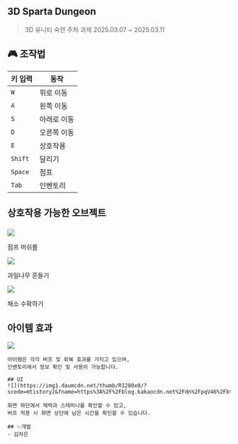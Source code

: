 ## 3D Sparta Dungeon
> 3D
> 유니티 숙련 주차 과제 2025.03.07 ~ 2025.03.11

## 🎮 조작법
| 키 입력    | 동작    |
|---------|-------|
| `W`     | 위로 이동 |
| `A`     | 왼쪽 이동 |
| `S`     | 아래로 이동 |
| `D`     | 오른쪽 이동 |
| `E`     | 상호작용  |
| `Shift` | 달리기   |
| `Space` | 점프    |
| `Tab`   | 인벤토리  |


## 상호작용 가능한 오브젝트
### 
![](https://img1.daumcdn.net/thumb/R1280x0/?scode=mtistory2&fname=https%3A%2F%2Fblog.kakaocdn.net%2Fdn%2FcRjBiH%2FbtsMFfqilkX%2FbreQBsMyjlSTDPMLxl97n1%2Fimg.png)

점프 머쉬룸

![](https://img1.daumcdn.net/thumb/R1280x0/?scode=mtistory2&fname=https%3A%2F%2Fblog.kakaocdn.net%2Fdn%2FbxUDnF%2FbtsMHe4wiMd%2FesNVIpzbvcXfmYkpa4k061%2Fimg.png)

과일나무 흔들기

![](https://img1.daumcdn.net/thumb/R1280x0/?scode=mtistory2&fname=https%3A%2F%2Fblog.kakaocdn.net%2Fdn%2F70EX8%2FbtsMGeqp6On%2FKsmsd5hCsU1moZodHey8vk%2Fimg.png)

채소 수확하기

## 아이템 효과
![](https://img1.daumcdn.net/thumb/R1280x0/?scode=mtistory2&fname=https%3A%2F%2Fblog.kakaocdn.net%2Fdn%2FEDLZS%2FbtsMGrXukQx%2F1vOIxNRcYS4ufwHElGREN0%2Fimg.png)
~~~~
아이템은 각각 버프 및 회복 효과를 가지고 있으며,  
인벤토리에서 정보 확인 및 사용이 가능합니다.

## UI
![](https://img1.daumcdn.net/thumb/R1280x0/?scode=mtistory2&fname=https%3A%2F%2Fblog.kakaocdn.net%2Fdn%2FpqV46%2FbtsMHQ9WsDu%2FO31GQqlOcRFSbrCJAKVhsK%2Fimg.png)

화면 하단에서 체력과 스태미나를 확인할 수 있고,  
버프 적용 시 화면 상단에 남은 시간을 확인할 수 있습니다.

## ✨개발
- 김자은